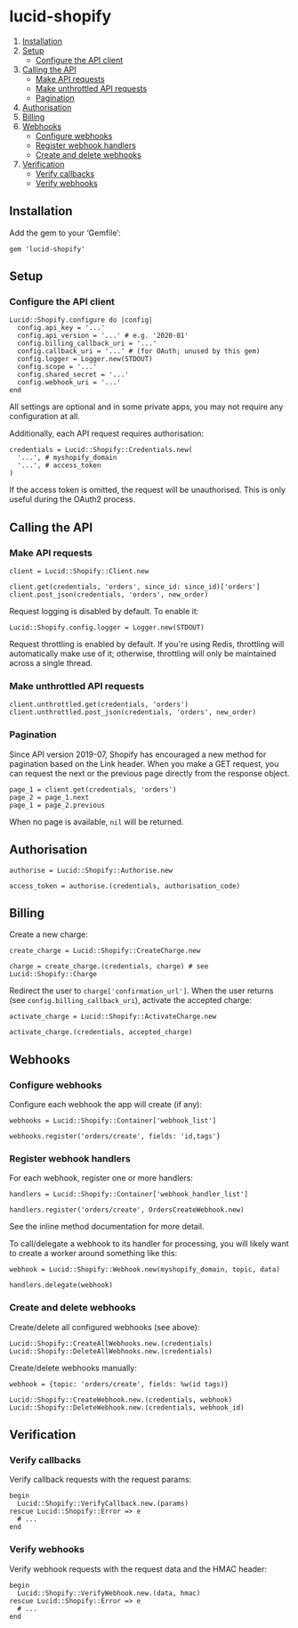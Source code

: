 lucid-shopify
=============

1. [Installation](#installation)
2. [Setup](#setup)
    * [Configure the API client](#configure-the-api-client)
3. [Calling the API](#calling-the-api)
    * [Make API requests](#make-api-requests)
    * [Make unthrottled API requests](#make-unthrottled-api-requests)
    * [Pagination](#pagination)
4. [Authorisation](#authorisation)
5. [Billing](#billing)
6. [Webhooks](#webhooks)
    * [Configure webhooks](#configure-webhooks)
    * [Register webhook handlers](#register-webhook-handlers)
    * [Create and delete webhooks](#create-and-delete-webhooks)
7. [Verification](#verification)
    * [Verify callbacks](#verify-callbacks)
    * [Verify webhooks](#verify-webhooks)


Installation
------------

Add the gem to your ‘Gemfile’:

    gem 'lucid-shopify'


Setup
-----

### Configure the API client

    Lucid::Shopify.configure do |config|
      config.api_key = '...'
      config.api_version = '...' # e.g. '2020-01'
      config.billing_callback_uri = '...'
      config.callback_uri = '...' # (for OAuth; unused by this gem)
      config.logger = Logger.new(STDOUT)
      config.scope = '...'
      config.shared_secret = '...'
      config.webhook_uri = '...'
    end

All settings are optional and in some private apps, you may not
require any configuration at all.

Additionally, each API request requires authorisation:

    credentials = Lucid::Shopify::Credentials.new(
      '...', # myshopify_domain
      '...', # access_token
    )

If the access token is omitted, the request will be unauthorised.
This is only useful during the OAuth2 process.


Calling the API
---------------

### Make API requests

    client = Lucid::Shopify::Client.new

    client.get(credentials, 'orders', since_id: since_id)['orders']
    client.post_json(credentials, 'orders', new_order)

Request logging is disabled by default. To enable it:

    Lucid::Shopify.config.logger = Logger.new(STDOUT)

Request throttling is enabled by default. If you're using Redis, throttling
will automatically make use of it; otherwise, throttling will only be
maintained across a single thread.


### Make unthrottled API requests

    client.unthrottled.get(credentials, 'orders')
    client.unthrottled.post_json(credentials, 'orders', new_order)


### Pagination

Since API version 2019-07, Shopify has encouraged a new method for
pagination based on the Link header. When you make a GET request,
you can request the next or the previous page directly from the
response object.

    page_1 = client.get(credentials, 'orders')
    page_2 = page_1.next
    page_1 = page_2.previous

When no page is available, `nil` will be returned.


Authorisation
-------------

    authorise = Lucid::Shopify::Authorise.new

    access_token = authorise.(credentials, authorisation_code)


Billing
-------

Create a new charge:

    create_charge = Lucid::Shopify::CreateCharge.new

    charge = create_charge.(credentials, charge) # see Lucid::Shopify::Charge

Redirect the user to `charge['confirmation_url']`. When the user
returns (see `config.billing_callback_uri`), activate the accepted
charge:

    activate_charge = Lucid::Shopify::ActivateCharge.new

    activate_charge.(credentials, accepted_charge)


Webhooks
--------

### Configure webhooks

Configure each webhook the app will create (if any):

    webhooks = Lucid::Shopify::Container['webhook_list']

    webhooks.register('orders/create', fields: 'id,tags'}


### Register webhook handlers

For each webhook, register one or more handlers:

    handlers = Lucid::Shopify::Container['webhook_handler_list']

    handlers.register('orders/create', OrdersCreateWebhook.new)

See the inline method documentation for more detail.

To call/delegate a webhook to its handler for processing, you will likely want
to create a worker around something like this:

    webhook = Lucid::Shopify::Webhook.new(myshopify_domain, topic, data)

    handlers.delegate(webhook)


### Create and delete webhooks

Create/delete all configured webhooks (see above):

    Lucid::Shopify::CreateAllWebhooks.new.(credentials)
    Lucid::Shopify::DeleteAllWebhooks.new.(credentials)

Create/delete webhooks manually:

    webhook = {topic: 'orders/create', fields: %w(id tags)}

    Lucid::Shopify::CreateWebhook.new.(credentials, webhook)
    Lucid::Shopify::DeleteWebhook.new.(credentials, webhook_id)


Verification
------------

### Verify callbacks

Verify callback requests with the request params:

    begin
      Lucid::Shopify::VerifyCallback.new.(params)
    rescue Lucid::Shopify::Error => e
      # ...
    end


### Verify webhooks

Verify webhook requests with the request data and the HMAC header:

    begin
      Lucid::Shopify::VerifyWebhook.new.(data, hmac)
    rescue Lucid::Shopify::Error => e
      # ...
    end
